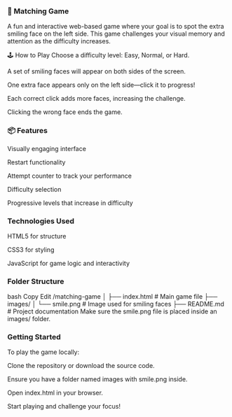 ### 🎯 Matching Game
A fun and interactive web-based game where your goal is to spot the extra smiling face on the left side. This game challenges your visual memory and attention as the difficulty increases.

🕹️ How to Play
Choose a difficulty level: Easy, Normal, or Hard.

A set of smiling faces will appear on both sides of the screen.

One extra face appears only on the left side—click it to progress!

Each correct click adds more faces, increasing the challenge.

Clicking the wrong face ends the game.

### 📦 Features
 Visually engaging interface

 Restart functionality

 Attempt counter to track your performance

 Difficulty selection

 Progressive levels that increase in difficulty

### Technologies Used
HTML5 for structure

CSS3 for styling

JavaScript for game logic and interactivity

### Folder Structure
bash
Copy
Edit
/matching-game
│
├── index.html        # Main game file
├── images/
│   └── smile.png     # Image used for smiling faces
├── README.md         # Project documentation
Make sure the smile.png file is placed inside an images/ folder.

### Getting Started
To play the game locally:

Clone the repository or download the source code.

Ensure you have a folder named images with smile.png inside.

Open index.html in your browser.

Start playing and challenge your focus!
